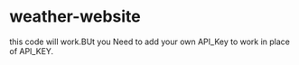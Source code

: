 # weather-website
this code will work.BUt you Need to add your own API_Key to work in place of API_KEY. 
